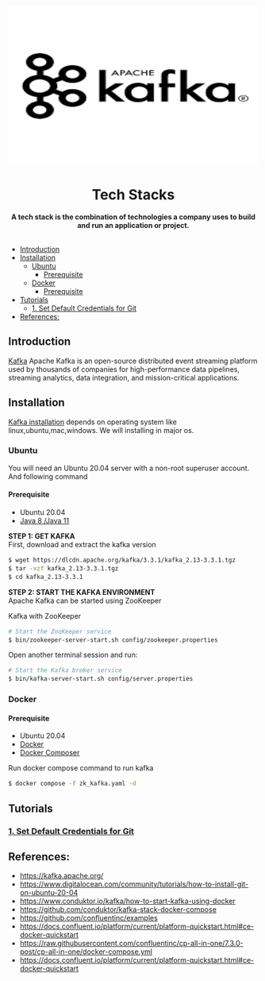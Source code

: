 <div align="center">
    <img src="blogs/img/logo.png" height="320" width="830" alt="Tech Stacks">
    <h1>Tech Stacks</h1>
    <strong>A tech stack is the combination of technologies a company uses to build and run an application or project.</strong>
</div>

<br/>    


<!-- TOC -->

- [Introduction](#introduction)
- [Installation](#installation)
    - [Ubuntu](#ubuntu)
        - [Prerequisite](#prerequisite)
    - [Docker](#docker)
        - [Prerequisite](#prerequisite)
- [Tutorials](#tutorials)
    - [1. Set Default Credentials for Git](#1-set-default-credentials-for-git)
- [References:](#references)

<!-- /TOC -->

## Introduction
[Kafka](https://kafka.apache.org/) Apache Kafka is an open-source distributed event streaming platform used by thousands of companies for high-performance data pipelines, streaming analytics, data integration, and mission-critical applications.

## Installation
[Kafka installation](https://kafka.apache.org/quickstart) depends on operating system like linux,ubuntu,mac,windows. We will installing in major os.


### Ubuntu
You will need an Ubuntu 20.04 server with a non-root superuser account. And following command

#### Prerequisite
* Ubuntu 20.04
* [Java 8 /Java 11](https://www.digitalocean.com/community/tutorials/how-to-install-java-with-apt-on-ubuntu-20-04)  


**STEP 1: GET KAFKA**  
First, download and extract the kafka version
```bash
$ wget https://dlcdn.apache.org/kafka/3.3.1/kafka_2.13-3.3.1.tgz
$ tar -xzf kafka_2.13-3.3.1.tgz
$ cd kafka_2.13-3.3.1
```

**STEP 2: START THE KAFKA ENVIRONMENT**  
Apache Kafka can be started using ZooKeeper 

Kafka with ZooKeeper

```bash
# Start the ZooKeeper service
$ bin/zookeeper-server-start.sh config/zookeeper.properties
```

Open another terminal session and run:
```bash
# Start the Kafka broker service
$ bin/kafka-server-start.sh config/server.properties
```

### Docker
#### Prerequisite
* Ubuntu 20.04
* [Docker](https://docs.docker.com/desktop/install/ubuntu/)
* [Docker Composer](https://docs.docker.com/desktop/install/ubuntu/)

Run docker compose command to run kafka
```bash
$ docker compose -f zk_kafka.yaml -d
```

## Tutorials
### [1. Set Default Credentials for Git](blogs/set_default_credentials_for_git.md)



## References:
* https://kafka.apache.org/
* https://www.digitalocean.com/community/tutorials/how-to-install-git-on-ubuntu-20-04
* https://www.conduktor.io/kafka/how-to-start-kafka-using-docker
* https://github.com/conduktor/kafka-stack-docker-compose
* https://github.com/confluentinc/examples
* https://docs.confluent.io/platform/current/platform-quickstart.html#ce-docker-quickstart
* https://raw.githubusercontent.com/confluentinc/cp-all-in-one/7.3.0-post/cp-all-in-one/docker-compose.yml
* https://docs.confluent.io/platform/current/platform-quickstart.html#ce-docker-quickstart
